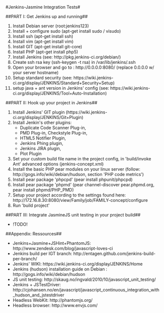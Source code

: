 #Jenkins-Jasmine Integration Tests#


##PART I: Get Jenkins up and running##

<ol>
	<li>Install Debian server (root:jenkins123)</li>
	<li>Install + configure sudo (apt-get install sudo / visudo)</li>
	<li>Install ssh (apt-get install ssh)</li>
	<li>Install vim (apt-get install vim)</li>
	<li>Install GIT (apt-get install git-core)</li>
	<li>Install PHP (apt-get install php5)</li>
	<li>Install Jenkins (see: http://pkg.jenkins-ci.org/debian/)</li>
	<li>Create ssh rsa key (ssh-keygen -t rsa) in /var/lib/jenkins/.ssh</li>
	<li>Open your browser and go to : http://0.0.0.0:8080/ (replace 0.0.0.0 w/ your server hostname)</li>
	<li>Setup standard security (see: https://wiki.jenkins-ci.org/display/JENKINS/Standard+Security+Setup)</li>
	<li>setup java + ant version in Jenkins' config (see: https://wiki.jenkins-ci.org/display/JENKINS/Tool+Auto-Installation)</li>
</ol>

##PART II: Hook up your project in Jenkins##

<ol>
	<li>Install Jenkins' GIT plugin (https://wiki.jenkins-ci.org/display/JENKINS/Git+Plugin)</li>
	<li>Install Jenkin's other plugins:
		<ul>
			<li>Duplicate Code Scanner Plug-in,
			<li>PMD Plug-in, Checkstyle Plug-in,
			<li>HTML5 Notifier Plugin,
			<li>Jenkins Phing plugin,
			<li>Jenkins JIRA plugin, 
			<li>Plot Plugin
		</ul>
	</li>
	<li>Set your custom build file name in the project config, in 'build/invoke Ant' advanced options (jenkins-concept.xml)</li>
	<li>Install the basic PHP pear modules on your linux server (follow: http://gogs.info/wiki/debian/hudson, section 'PHP code metrics')</li>
	<li>Install pear package 'phpcpd' (pear install phpunit/phpcpd)</li>
	<li>Install pear package 'phpmd' (pear channel-discover pear.phpmd.org, pear install phpmd/PHP_PMD)</li>
	<li>Setup your project according to the settings found here: http://172.16.8.30:8080/view/Family/job/FAMILY-concept/configure</li>
	<li>Run 'build project'</li>
</ol>

##PART III: Integrate JasmineJS unit testing in your project build##

<ul>
	<li>!TODO!</li>
</ul>

##Appendix: Ressources##

<ul>
	<li>Jenkins+Jasmine+JSHint+PhantomJS: http://www.zendesk.com/blog/javascript-loves-ci</li>
	<li>Jenkins build per IGT branch: http://entagen.github.com/jenkins-build-per-branch/</li>
	<li>Jenkins' WIKI: https://wiki.jenkins-ci.org/display/JENKINS/Home</li>
	<li>Jenkins (hudson) installation guide on Debian : http://gogs.info/wiki/debian/hudson</li>
	<li>JS unit testing: http://skaug.no/ingvald/2010/10/javascript_unit_testing/</li>
	<li>Jenkins + JSTestDriver: http://cjohansen.no/en/javascript/javascript_continuous_integration_with_hudson_and_jstestdriver</li>
	<li>Headless WebKit: http://phantomjs.org/</li>
	<li>Headless browser: http://www.envjs.com/</li>
</ul>
